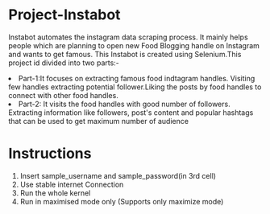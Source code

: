 # Project-Instabot
Instabot automates the instagram data scraping process. It mainly helps people which are planning to open new Food Blogging handle on Instagram and wants to get famous. This Instabot is created using Selenium.This project id divided into two parts:-
<li>Part-1:It focuses on extracting famous food indtagram handles. Visiting few handles extracting potential follower.Liking the posts by food handles to connect with other food handles.</li>
<li>Part-2: It visits the food handles with good number of followers. Extracting information like followers, post's content and popular hashtags that can be used to get maximum number of audience</li>

# Instructions
<ol>
  <li>Insert sample_username and sample_password(in 3rd cell)</li>
  <li>Use stable internet Connection</li>
  <li>Run the whole kernel</li>
  <li>Run in maximised mode only (Supports only maximize mode)</li>
</ol>
